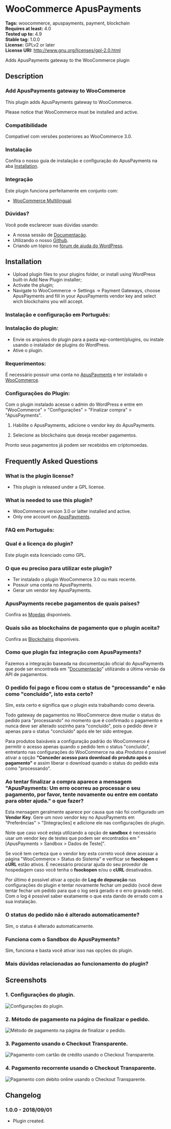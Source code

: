 # WooCommerce ApusPayments #
**Tags:** woocommerce, apuspayments, payment, blockchain  
**Requires at least:** 4.0  
**Tested up to:** 4.9  
**Stable tag:** 1.0.0  
**License:** GPLv2 or later  
**License URI:** http://www.gnu.org/licenses/gpl-2.0.html  

Adds ApusPayments gateway to the WooCommerce plugin

## Description ##

### Add ApusPayments gateway to WooCommerce ###

This plugin adds ApusPayments gateway to WooCommerce.

Please notice that WooCommerce must be installed and active.

### Compatibilidade ###

Compatível com versões posteriores ao WooCommerce 3.0.

### Instalação ###

Confira o nosso guia de instalação e configuração do ApusPayments na aba [Installation](http://wordpress.org/plugins/woocommerce-apuspayments/installation/).

### Integração ###

Este plugin funciona perfeitamente em conjunto com:

* [WooCommerce Multilingual](https://wordpress.org/plugins/woocommerce-multilingual/).

### Dúvidas? ###

Você pode esclarecer suas dúvidas usando:

* A nossa sessão de [Documentação](https://docs.apuspayments.com/).
* Utilizando o nosso [Github](https://github.com/apuspayments/WooComercePlugin).
* Criando um tópico no [fórum de ajuda do WordPress](http://wordpress.org/support/plugin/woocommerce-apuspayments).

## Installation ##

* Upload plugin files to your plugins folder, or install using WordPress built-in Add New Plugin installer;
* Activate the plugin;
* Navigate to WooCommerce -> Settings -> Payment Gateways, choose ApusPayments and fill in your ApusPayments vendor key and select wich blockchains you will accept.

### Instalação e configuração em Português: ###

### Instalação do plugin: ###

* Envie os arquivos do plugin para a pasta wp-content/plugins, ou instale usando o instalador de plugins do WordPress.
* Ative o plugin.

### Requerimentos: ###

É necessário possuir uma conta no [ApusPayments](http://apuspayments.com/) e ter instalado o [WooCommerce](http://wordpress.org/plugins/woocommerce/).

### Configurações do Plugin: ###

Com o plugin instalado acesse o admin do WordPress e entre em "WooCommerce" > "Configurações" > "Finalizar compra" > "ApusPayments".

1) Habilite o ApusPayments, adicione o vendor key do ApusPayments.

2) Selecione as blockchains que deseja receber pagamentos.

Pronto seus pagamentos já podem ser recebidos em criptomoedas.

## Frequently Asked Questions ##

### What is the plugin license? ###

* This plugin is released under a GPL license.

### What is needed to use this plugin? ###

* WooCommerce version 3.0 or latter installed and active.
* Only one account on [ApusPayments](http://apuspayments.com/ "ApusPayments").

### FAQ em Português: ###

### Qual é a licença do plugin? ###

Este plugin esta licenciado como GPL.

### O que eu preciso para utilizar este plugin? ###

* Ter instalado o plugin WooCommerce 3.0 ou mais recente.
* Possuir uma conta no ApusPayments.
* Gerar um vendor key ApusPayments.

### ApusPayments recebe pagamentos de quais países? ###

Confira as [Moedas](https://github.com/apuspayments/docs) disponíveis.

### Quais são as blockchains de pagamento que o plugin aceita? ###

Confira as [Blockchains](https://github.com/apuspayments/docs) disponíveis.

### Como que plugin faz integração com ApusPayments? ###

Fazemos a integração baseada na documentação oficial do ApusPayments que pode ser encontrada em "[Documentação](https://docs.apuspayments.com)" utilizando a última versão da API de pagamentos.

### O pedido foi pago e ficou com o status de "processando" e não como "concluído", isto esta certo? ###

Sim, esta certo e significa que o plugin esta trabalhando como deveria.

Todo gateway de pagamentos no WooCommerce deve mudar o status do pedido para "processando" no momento que é confirmado o pagamento e nunca deve ser alterado sozinho para "concluído", pois o pedido deve ir apenas para o status "concluído" após ele ter sido entregue.

Para produtos baixáveis a configuração padrão do WooCommerce é permitir o acesso apenas quando o pedido tem o status "concluído", entretanto nas configurações do WooCommerce na aba *Produtos* é possível ativar a opção **"Conceder acesso para download do produto após o pagamento"** e assim liberar o download quando o status do pedido esta como "processando".

### Ao tentar finalizar a compra aparece a mensagem "ApusPayments: Um erro ocorreu ao processar o seu pagamento, por favor, tente novamente ou entre em contato para obter ajuda." o que fazer? ###

Esta mensagem geralmente aparece por causa que não foi configurado um **Vendor Key**.
Gere um novo vendor key no ApusPayments em "Preferências" > "[Integrações] e adicione ele nas configurações do plugin.

Note que caso você esteja utilizando a opção de **sandbox** é necessário usar um vendor key de testes que podem ser encontrados em "[ApusPayments > Sandbox > Dados de Teste]".

Se você tem certeza que o vendor key esta correto você deve acessar a página "WooCommerce > Status do Sistema" e verificar se **fsockopen** e **cURL** estão ativos. É necessário procurar ajuda do seu provedor de hospedagem caso você tenha o **fsockopen** e/ou o **cURL** desativados.

Por último é possível ativar a opção de **Log de depuração** nas configurações do plugin e tentar novamente fechar um pedido (você deve tentar fechar um pedido para que o log será gerado e o erro gravado nele).
Com o log é possível saber exatamente o que esta dando de errado com a sua instalação.

### O status do pedido não é alterado automaticamente? ###

Sim, o status é alterado automaticamente.

### Funciona com o Sandbox do ApusPayments? ###

Sim, funciona e basta você ativar isso nas opções do plugin.

### Mais dúvidas relacionadas ao funcionamento do plugin? ###


## Screenshots ##

### 1. Configurações do plugin. ###
![Configurações do plugin.](http://ps.w.org/woocommerce-apuspayments/assets/screenshot-1.png)

### 2. Método de pagamento na página de finalizar o pedido. ###
![Método de pagamento na página de finalizar o pedido.](http://ps.w.org/woocommerce-apuspayments/assets/screenshot-2.png)

### 3. Pagamento usando o Checkout Transparente. ###
![Pagamento com cartão de crédito usando o Checkout Transparente.](http://ps.w.org/woocommerce-apuspayments/assets/screenshot-4.png)

### 4. Pagamento recorrente usando o Checkout Transparente. ###
![Pagamento com debito online usando o Checkout Transparente.](http://ps.w.org/woocommerce-apuspayments/assets/screenshot-5.png)

## Changelog ##

### 1.0.0 - 2018/09/01 ###

* Plugin created.